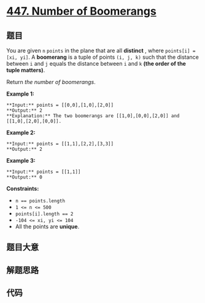 # [447. Number of Boomerangs](https://leetcode.com/problems/number-of-boomerangs)

## 题目

You are given `n` `points` in the plane that are all **distinct** , where
`points[i] = [xi, yi]`. A **boomerang** is a tuple of points `(i, j, k)` such
that the distance between `i` and `j` equals the distance between `i` and `k`
**(the order of the tuple matters)**.

Return _the number of boomerangs_.



**Example 1:**

    
    
    **Input:** points = [[0,0],[1,0],[2,0]]
    **Output:** 2
    **Explanation:** The two boomerangs are [[1,0],[0,0],[2,0]] and [[1,0],[2,0],[0,0]].
    

**Example 2:**

    
    
    **Input:** points = [[1,1],[2,2],[3,3]]
    **Output:** 2
    

**Example 3:**

    
    
    **Input:** points = [[1,1]]
    **Output:** 0
    



**Constraints:**

  * `n == points.length`
  * `1 <= n <= 500`
  * `points[i].length == 2`
  * `-104 <= xi, yi <= 104`
  * All the points are **unique**.


## 题目大意

## 解题思路

## 代码

```javascript

```

